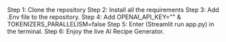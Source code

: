 Step 1: Clone the repository
Step 2: Install all the requirements
Step 3: Add .Env file to the repository.
Step 4: Add OPENAI_API_KEY="" & TOKENIZERS_PARALLELISM=false
Step 5: Enter (Streamlit run app.py) in the terminal.
Step 6: Enjoy the live AI Recipe Generator.
